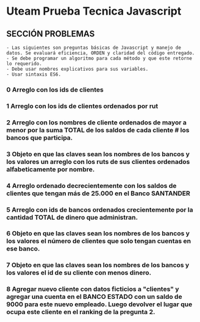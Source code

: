 # Uteam Prueba Tecnica Javascript

## SECCIÓN PROBLEMAS

    - Las siguientes son preguntas básicas de Javascript y manejo de datos. Se evaluará eficiencia, ORDEN y claridad del código entregado.
    - Se debe programar un algoritmo para cada método y que este retorne lo requerido.
    - Debe usar nombres explicativos para sus variables.
    - Usar sintaxis ES6.

### 0 Arreglo con los ids de clientes

### 1 Arreglo con los ids de clientes ordenados por rut

### 2 Arreglo con los nombres de cliente ordenados de mayor a menor por la suma TOTAL de los saldos de cada cliente # los bancos que participa.

### 3 Objeto en que las claves sean los nombres de los bancos y los valores un arreglo con los ruts de sus clientes ordenados alfabeticamente por nombre.

### 4 Arreglo ordenado decrecientemente con los saldos de clientes que tengan más de 25.000 en el Banco SANTANDER

### 5 Arreglo con ids de bancos ordenados crecientemente por la cantidad TOTAL de dinero que administran.

### 6 Objeto en que las claves sean los nombres de los bancos y los valores el número de clientes que solo tengan cuentas en ese banco.

### 7 Objeto en que las claves sean los nombres de los bancos y los valores el id de su cliente con menos dinero.

### 8 Agregar nuevo cliente con datos ficticios a "clientes" y agregar una cuenta en el BANCO ESTADO con un saldo de 9000 para este nuevo empleado. Luego devolver el lugar que ocupa este cliente en el ranking de la pregunta 2.
